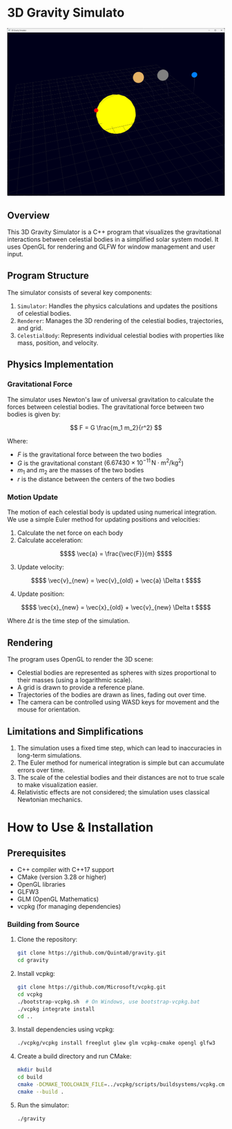 # 3D Gravity Simulato

![image.png](image.png)

## Overview

This 3D Gravity Simulator is a C++ program that visualizes the gravitational interactions between celestial bodies in a simplified solar system model. It uses OpenGL for rendering and GLFW for window management and user input.

## Program Structure

The simulator consists of several key components:

1. `Simulator`: Handles the physics calculations and updates the positions of celestial bodies.
2. `Renderer`: Manages the 3D rendering of the celestial bodies, trajectories, and grid.
3. `CelestialBody`: Represents individual celestial bodies with properties like mass, position, and velocity.

## Physics Implementation

### Gravitational Force

The simulator uses Newton's law of universal gravitation to calculate the forces between celestial bodies. The gravitational force between two bodies is given by:

$$ 
F = G \frac{m_1 m_2}{r^2} 
$$

Where:
- $F$ is the gravitational force between the two bodies
- $G$ is the gravitational constant ($6.67430 \times 10^{-11} \, \text{N} \cdot \text{m}^2 / \text{kg}^2$)
- $m_1$ and $m_2$ are the masses of the two bodies
- $r$ is the distance between the centers of the two bodies

### Motion Update

The motion of each celestial body is updated using numerical integration. We use a simple Euler method for updating positions and velocities:

1. Calculate the net force on each body
2. Calculate acceleration:
```math
$$ \vec{a} = \frac{\vec{F}}{m} $$
```
3. Update velocity:
```math
$$ \vec{v}_{new} = \vec{v}_{old} + \vec{a} \Delta t $$
```
4. Update position:
```math
$$ \vec{x}_{new} = \vec{x}_{old} + \vec{v}_{new} \Delta t $$
```

Where $\Delta t$ is the time step of the simulation.

## Rendering

The program uses OpenGL to render the 3D scene:

- Celestial bodies are represented as spheres with sizes proportional to their masses (using a logarithmic scale).
- A grid is drawn to provide a reference plane.
- Trajectories of the bodies are drawn as lines, fading out over time.
- The camera can be controlled using WASD keys for movement and the mouse for orientation.

## Limitations and Simplifications

1. The simulation uses a fixed time step, which can lead to inaccuracies in long-term simulations.
2. The Euler method for numerical integration is simple but can accumulate errors over time.
3. The scale of the celestial bodies and their distances are not to true scale to make visualization easier.
4. Relativistic effects are not considered; the simulation uses classical Newtonian mechanics.

# How to Use & Installation

## Prerequisites
- C++ compiler with C++17 support
- CMake (version 3.28 or higher)
- OpenGL libraries
- GLFW3
- GLM (OpenGL Mathematics)
- vcpkg (for managing dependencies)

### Building from Source
1. Clone the repository:
    ```bash
    git clone https://github.com/Quinta0/gravity.git
    cd gravity
    ```

2. Install vcpkg:
    ```bash
    git clone https://github.com/Microsoft/vcpkg.git 
    cd vcpkg
    ./bootstrap-vcpkg.sh  # On Windows, use bootstrap-vcpkg.bat
    ./vcpkg integrate install
    cd ..
    ```

3. Install dependencies using vcpkg:
    ```bash
    ./vcpkg/vcpkg install freeglut glew glm vcpkg-cmake opengl glfw3
    ```

4. Create a build directory and run CMake:
    ```bash
    mkdir build
    cd build
    cmake -DCMAKE_TOOLCHAIN_FILE=../vcpkg/scripts/buildsystems/vcpkg.cmake ..
    cmake --build .
    ```

5. Run the simulator:
    ```bash
    ./gravity
    ```
